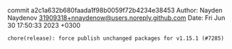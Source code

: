 commit a2c1a632b680faada1f98b0059f72b4234e38453
Author: Nayden Naydenov <31909318+nnaydenow@users.noreply.github.com>
Date:   Fri Jun 30 17:50:33 2023 +0300

    chore(release): force publish unchanged packages for v1.15.1 (#7285)
